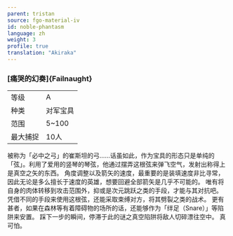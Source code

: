 ```yaml
---
parent: tristan
source: fgo-material-iv
id: noble-phantasm
language: zh
weight: 3
profile: true
translation: "Akiraka"
---
```


### [痛哭的幻奏]{Failnaught}

<table>
  <tr><td>等级</td><td>A</td></tr>
  <tr><td>种类</td><td>对军宝具</td></tr>
  <tr><td>范围</td><td>5~100</td></tr>
  <tr><td>最大捕捉</td><td>10人</td></tr>
</table>

被称为「必中之弓」的崔斯坦的弓……话虽如此，作为宝具的形态只是单纯的「弦」。利用了爱用的竖琴的琴弦，他通过摆弄这根弦来弹飞空气，发射出称得上是真空之矢的东西。
角度调整以及箭矢的速度，最重要的是装填速度非比寻常，因此无论是多么擅长于速度的英雄，想要回避全部箭矢是几乎不可能的。
唯有将自身的肉体转移到攻击范围外，抑或是次元跳跃之类的手段，才能与其对抗吧。
凭借不同的手段来使用这根弦，还能采取束缚对方，将其劈裂之类的战术。
更有甚者，如果在森林等有着障碍物的场所的话，还能够作为「绊足（Snare）」等陷阱来安置。
踩下一步的瞬间，停滞于此的谜之真空陷阱将敌人切碎漂往空中。
真可怕。
